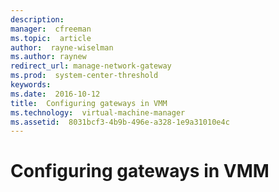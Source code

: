 ```yaml
---
description:  
manager:  cfreeman
ms.topic:  article
author:  rayne-wiselman
ms.author: raynew
redirect_url: manage-network-gateway
ms.prod:  system-center-threshold
keywords:  
ms.date:  2016-10-12
title:  Configuring gateways in VMM
ms.technology:  virtual-machine-manager
ms.assetid:  8031bcf3-4b9b-496e-a328-1e9a31010e4c
---
```


# Configuring gateways in VMM
